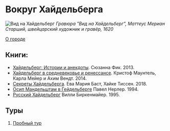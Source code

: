 # Вокруг Хайдельберга

![Вид на Хайдельберг](./images/Heidelberger_Ansicht_(Merian).png)
*Гравюра "Вид на Хайдельберг", Маттеус Мериан Старший, швейцарский художник и гравёр, 1620*

[О городе](./heidelberg/README.md)

## Книги:

* [Хайдельберг: Истории и анекдоты](./books/geschichten-und-anekdoten/README.md). Сюзанна Фик. 2013.
* [Хайдельберг в средневековье и ренессансе](./books/mittelalter-und-renaissance/README.md). Кристоф Маунтель, Карла Мейер и Ахим Вендт. 2014.
* [Секреты Хайдельберга](./books/heidelberger-geheimnisse/README.md). Ева Мария Баст, Хайке Тиссен. 2018.
* [Осип Мандельштам в Гейдельберге](./books/mandelstamm/README.md) Павел Нерлер. 1994.
* [Русский Хайдельберг](./books/das-russische-heidelberg/README.md) Вилли Биркенмайер. 1995.

## Туры

1. [Пробный тур](./tours/probe.md)